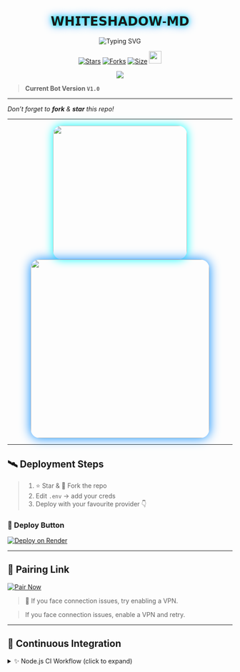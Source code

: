<p align="center">
  <h1 align="center" style="font-family: 'Orbitron', sans-serif; text-shadow: 0 0 10px #00ffff, 0 0 20px #0088ff;">𝗪𝗛𝗜𝗧𝗘𝗦𝗛𝗔𝗗𝗢𝗪-𝗠𝗗</h1>
</p>

<p align="center">
  <img src="https://readme-typing-svg.demolab.com?font=Orbitron&weight=600&size=25&duration=4000&pause=1000&color=00F7FF&center=true&vCenter=true&width=600&lines=ULTIMATE+WHATSAPP+BOT;MULTI-DEVICE+SUPPORT;BASED+ON+BAILEYS;FAST++SECURE++RELIABLE" alt="Typing SVG" />
</p>

<div align="center">
  <a href="https://github.com/cnw-os/Whiteshadow-v2/stargazers"><img title="Stars" src="https://img.shields.io/github/stars/cnw-os/Whiteshadow-v2?color=FFCE44&style=for-the-badge&logo=reverbnation&logoColor=white"></a>
  <a href="https://github.com/cnw-os/Whiteshadow-v2/network/members"><img title="Forks" src="https://img.shields.io/github/forks/cnw-os/Whiteshadow-v2?color=FF007F&style=for-the-badge&logo=git&logoColor=white"></a>
  <a href="https://github.com/cnw-os/Whiteshadow-v2"><img title="Size" src="https://img.shields.io/github/repo-size/cnw-os/Whiteshadow-v2?style=for-the-badge&color=FFFF33&logo=docusign&logoColor=white"></a>
  <a href="https://github.com/cnw-os/Whiteshadow-v2/graphs/commit-activity"><img height="28" src="https://img.shields.io/badge/Maintained%3F-yes-green.svg?style=for-the-badge&logo=gitpod&logoColor=white"></a>
</div>

<p align="center">
  <img src="https://komarev.com/ghpvc/?username=Whiteshadow-MD&label=VISITORS&style=flat-square&color=0002FF" />
</p>

> **Current Bot Version `V1.0`**

---

*Don’t forget to **fork** & **star** this repo!*

---

<div align="center">
  <img src="https://files.catbox.moe/fyr37r.jpg" width="300" style="border-radius: 20px; box-shadow: 0 0 20px #00ffff;"/>
</div>

<div align="center">
  <img src="https://i.imgur.com/LyHic3i.gif" width="400" style="border-radius: 20px; box-shadow: 0 0 25px #0088ff;"/>
</div>

---


## 🛰️ Deployment Steps

> 1. ⭐ Star & 🍴 Fork the repo  
> 2. Edit `.env` → add your creds  
> 3. Deploy with your favourite provider 👇

### 🔘 Deploy Button

[![Deploy on Render](https://img.shields.io/badge/Render-000000?style=for-the-badge&logo=render&logoColor=white&labelColor=000000&color=00ffaa)](https://dashboard.render.com/web/new?fromGitRepo=true&repo=https://github.com/cnw-os/Whiteshadow-v2)

---

## 🔗 Pairing Link

[![Pair Now](https://img.shields.io/badge/PAIR_CODE-00FFFF?style=for-the-badge&logo=matrix&logoColor=white&labelColor=000000)](https://whiteshadow-x-pair.onrender.com/pair)

> 🧠 If you face connection issues, try enabling a VPN.


> If you face connection issues, enable a VPN and retry.




---


## 🚀 Continuous Integration

<details>
<summary>✨ Node.js CI Workflow (click to expand)</summary>

```yml
name: Node.js CI

on:
  push:
    branches:
      - main
  pull_request:
    branches:
      - main

jobs:
  build:
    runs-on: ubuntu-latest

    strategy:
      matrix:
        node-version: [20.x]

    steps:
      - name: Checkout repository
        uses: actions/checkout@v3

      - name: Set up Node.js
        uses: actions/setup-node@v3
        with:
          node-version: ${{ matrix.node-version }}

      - name: Install dependencies
        run: npm install

      - name: Start application
        run: npm start

</details>

ℹ️ Save the above file as `.github/workflows/nodejs.yml` to enable auto-builds on every push or PR.

---

## 🌟 Core Features

```bash
✦ Antidelete / Antiviewonce / Antilink  
✦ High-speed YT, TikTok, FB, IG downloaders  
✦ 10+ AI models (Chat, Vision, Voice)  
✦ Group & Admin utilities + Fun commands  
✦ Cool cyber UI + low latency
```

---

## 🪀 Support Channel

<p align="center">
  <a href="https://whatsapp.com/channel/0029Vak4dFAHQbSBzyxlGG13" target="_blank">
    <img src="https://img.shields.io/badge/Join-WhatsApp%20Channel-25D366?style=for-the-badge&logo=whatsapp&logoColor=white&labelColor=000000"/>
  </a>
</p>

---

## ⚠️ Disclaimer

> **WHITESHADOW-MD** is not affiliated with **WhatsApp Inc.**  
> Use at your own risk. Misuse may result in account bans.

---

## 👑 Project Architect

<p align="center">
  <a href="https://github.com/chamod-bot-ctrl" target="_blank">
    <img src="https://github-readme-stats.vercel.app/api?username=chamod-bot-ctrl&show_icons=true&theme=dark&border_color=00ffff&title_color=00ffff&icon_color=00ffff" width="420"/>
  </a>
</p>

---

## 🚦 Status

```diff
+ Project: Active
! Version: V1.0 – Neon Edition
# License: MIT
```

<div align="center">
  <img src="https://i.imgur.com/OVCwYVB.gif" width="100%"/>
</div>
